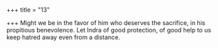 +++
title = "13"

+++
Might we be in the favor of him who deserves the sacrifice, in his  propitious benevolence.
Let Indra of good protection, of good help to us keep hatred away even  from a distance.